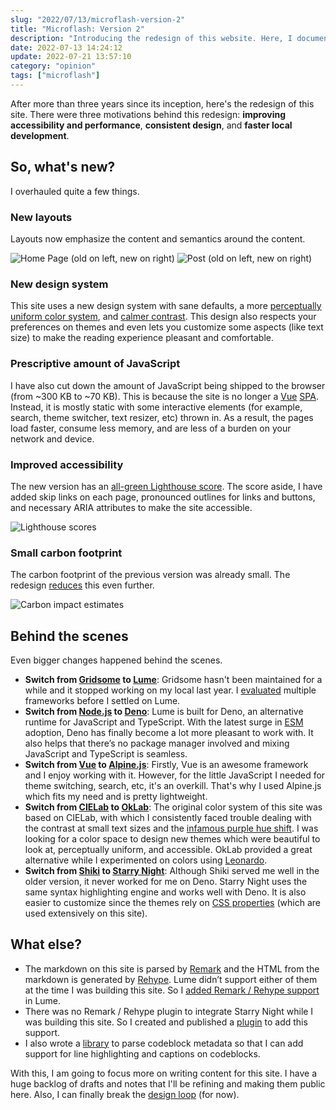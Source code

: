 ```yaml
---
slug: "2022/07/13/microflash-version-2"
title: "Microflash: Version 2"
description: "Introducing the redesign of this website. Here, I document the changes done, some website metrics and comparison with the old version, and the notable ‘behind the scenes’ changes."
date: 2022-07-13 14:24:12
update: 2022-07-21 13:57:10
category: "opinion"
tags: ["microflash"]
---
```


After more than three years since its inception, here's the redesign of this site. There were three motivations behind this redesign: **improving accessibility and performance**, **consistent design**, and **faster local development**.

## So, what's new?

I overhauled quite a few things.

### New layouts

Layouts now emphasize the content and semantics around the content.

![Home Page (old on left, new on right)](/images/post/2022/2022-07-13-14-24-12-microflash-version-2-01.png)
![Post (old on left, new on right)](/images/post/2022/2022-07-13-14-24-12-microflash-version-2-02.png)

### New design system

This site uses a new design system with sane defaults, a more [perceptually uniform color system](https://www.youtube.com/watch?v=dOsp6u4bIwI), and [calmer contrast](https://sarajw.hashnode.dev/aspects-of-accessibility-a11y-semantics-contrast-and-anxiety#heading-anxiety-inducing-design=). This design also respects your preferences on themes and even lets you customize some aspects (like text size) to make the reading experience pleasant and comfortable.

### Prescriptive amount of JavaScript

I have also cut down the amount of JavaScript being shipped to the browser (from ~300 KB to ~70 KB). This is because the site is no longer a [Vue](https://v2.vuejs.org/) [SPA](https://en.wikipedia.org/wiki/Single-page_application). Instead, it is mostly static with some interactive elements (for example, search, theme switcher, text resizer, etc) thrown in. As a result, the pages load faster, consume less memory, and are less of a burden on your network and device.

### Improved accessibility

The new version has an [all-green Lighthouse score](https://web.dev/measure/?url=https%3A%2F%2Fmflash.dev). The score aside, I have added skip links on each page, pronounced outlines for links and buttons, and necessary ARIA attributes to make the site accessible.

![Lighthouse scores](/images/post/2022/2022-07-13-14-24-12-microflash-version-2-03.png)

### Small carbon footprint

The carbon footprint of the previous version was already small. The redesign [reduces](https://www.websitecarbon.com/website/mflash-dev/) this even further.

![Carbon impact estimates](/images/post/2022/2022-07-13-14-24-12-microflash-version-2-04.png)

## Behind the scenes

Even bigger changes happened behind the scenes.

- **Switch from [Gridsome](https://github.com/gridsome/gridsome) to [Lume](https://lume.land/)**: Gridsome hasn't been maintained for a while and it stopped working on my local last year. I [evaluated](https://github.com/Microflash/site/issues/28) multiple frameworks before I settled on Lume.
- **Switch from [Node.js](https://nodejs.org/en/) to [Deno](https://deno.land/)**: Lume is built for Deno, an alternative runtime for JavaScript and TypeScript. With the latest surge in [ESM](https://developer.mozilla.org/en-US/docs/Web/JavaScript/Guide/Modules) adoption, Deno has finally become a lot more pleasant to work with. It also helps that there’s no package manager involved and mixing JavaScript and TypeScript is seamless.
- **Switch from [Vue](https://vuejs.org/) to [Alpine.js](https://alpinejs.dev/)**: Firstly, Vue is an awesome framework and I enjoy working with it. However, for the little JavaScript I needed for theme switching, search, etc, it's an overkill. That's why I used Alpine.js which fits my need and is pretty lightweight.
- **Switch from [CIELab](https://en.wikipedia.org/wiki/CIELAB_color_space) to [OkLab](https://bottosson.github.io/posts/oklab/)**: The original color system of this site was based on CIELab, with which I consistently faced trouble dealing with the contrast at small text sizes and the [infamous purple hue shift](https://youtu.be/dOsp6u4bIwI?t=677). I was looking for a color space to design new themes which were beautiful to look at, perceptually uniform, and accessible. OkLab provided a great alternative while I experimented on colors using [Leonardo](https://leonardocolor.io).
- **Switch from [Shiki](https://github.com/shikijs/shiki) to [Starry Night](https://github.com/wooorm/starry-night)**: Although Shiki served me well in the older version, it never worked for me on Deno. Starry Night uses the same syntax highlighting engine and works well with Deno. It is also easier to customize since the themes rely on [CSS properties](https://developer.mozilla.org/en-US/docs/Web/CSS/Using_CSS_custom_properties) (which are used extensively on this site).

## What else?

- The markdown on this site is parsed by [Remark](https://github.com/remarkjs/remark) and the HTML from the markdown is generated by [Rehype](https://github.com/rehypejs/rehype). Lume didn’t support either of them at the time I was building this site. So I [added Remark / Rehype support](https://github.com/lumeland/experimental-plugins/commits/main/remark/remark.ts) in Lume.
- There was no Remark / Rehype plugin to integrate Starry Night while I was building this site. So I created and published a [plugin](https://github.com/Microflash/remark-starry-night) to add this support.
- I also wrote a [library](https://github.com/Microflash/fenceparser) to parse codeblock metadata so that I can add support for line highlighting and captions on codeblocks.

With this, I am going to focus more on writing content for this site. I have a huge backlog of drafts and notes that I'll be refining and making them public here. Also, I can finally break the [design loop](https://uxplanet.org/dealing-with-infinite-redesign-loop-5aa70a98bfd4) (for now).
